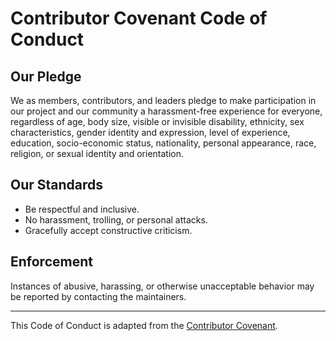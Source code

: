 # Contributor Covenant Code of Conduct

## Our Pledge

We as members, contributors, and leaders pledge to make participation in our project and our community a harassment-free experience for everyone, regardless of age, body size, visible or invisible disability, ethnicity, sex characteristics, gender identity and expression, level of experience, education, socio-economic status, nationality, personal appearance, race, religion, or sexual identity and orientation.

## Our Standards

- Be respectful and inclusive.
- No harassment, trolling, or personal attacks.
- Gracefully accept constructive criticism.

## Enforcement

Instances of abusive, harassing, or otherwise unacceptable behavior may be reported by contacting the maintainers.

---

This Code of Conduct is adapted from the [Contributor Covenant](https://www.contributor-covenant.org/).
